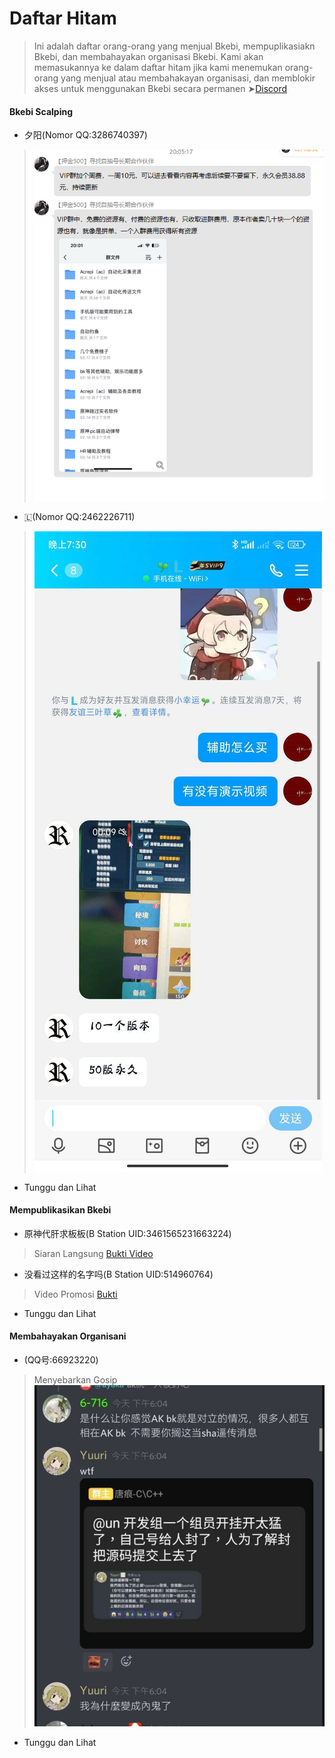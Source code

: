 # Daftar Hitam

> Ini adalah daftar orang-orang yang menjual Bkebi, mempuplikasiakn Bkebi, dan membahayakan organisasi Bkebi. Kami akan memasukannya ke dalam daftar hitam jika kami menemukan orang-orang yang menjual atau membahakayan organisasi, dan memblokir akses untuk menggunakan Bkebi secara permanen
  ➤[Discord](https://discord.com/channels/1026295403282436097/1078193492146274395)

#### Bkebi Scalping
- 夕阳(Nomor QQ:3286740397)  
> ![1](_images/BlackList/3286740397.png ':size=10%')

- 🇱(Nomor QQ:2462226711)
> ![1](_images/BlackList/2462226711.png ':size=10%')
- Tunggu dan Lihat

#### Mempublikasikan Bkebi

- 原神代肝求板板(B Station UID:3461565231663224)
> Siaran Langsung [Bukti Video](https://b23.tv/P2WNNWe)
- 没看过这样的名字吗(B Station UID:514960764)
> Video Promosi [Bukti](https://www.bilibili.com/video/BV15y4y1f7Fb)
- Tunggu dan Lihat

#### Membahayakan Organisani
- (QQ号:66923220)
> Menyebarkan Gosip![1](_images/BlackList/EK9FK2N2NIJ6965FW4.jpg ':size=10%')
- Tunggu dan Lihat